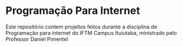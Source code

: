 # Programação Para Internet
Este repositório contem projeitos feitos durante a disciplina de Programação para internet do IFTM Campus Ituiutaba, ministrado pelo Professor Daniel Pimentel
